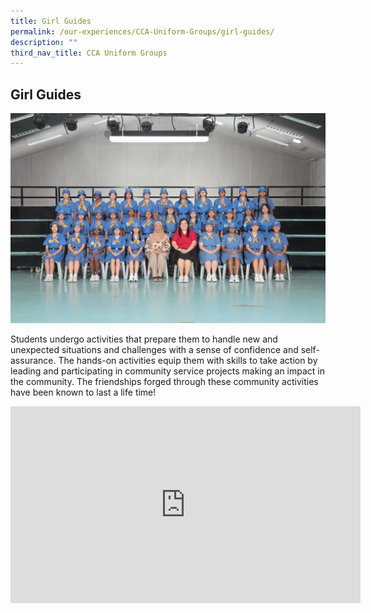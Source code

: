 ```yaml
---
title: Girl Guides
permalink: /our-experiences/CCA-Uniform-Groups/girl-guides/
description: ""
third_nav_title: CCA Uniform Groups
---
```

## Girl Guides

![](/images/JS_Girl%20Guides.jpg)

Students undergo activities that prepare them to handle new and unexpected situations and challenges with a sense of confidence and self-assurance. The hands-on activities equip them with skills to take action by leading and participating in community service projects making an impact in the community. The friendships forged through these community activities have been known to last a life time!

<iframe width="560" height="315" src="https://www.youtube.com/embed/Vl1vJy9obWc" title="YouTube video player" frameborder="0" allow="accelerometer; autoplay; clipboard-write; encrypted-media; gyroscope; picture-in-picture; web-share" allowfullscreen></iframe>